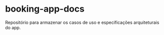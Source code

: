 # booking-app-docs
Repositório para armazenar os casos de uso e especificações arquiteturais do app.
